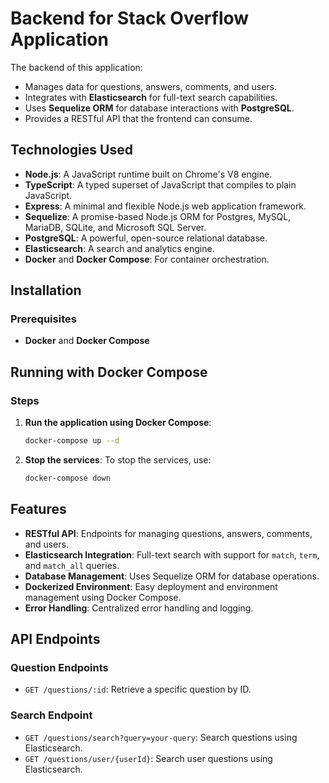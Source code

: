 # Backend for Stack Overflow Application


The backend of this application:
- Manages data for questions, answers, comments, and users.
- Integrates with **Elasticsearch** for full-text search capabilities.
- Uses **Sequelize ORM** for database interactions with **PostgreSQL**.
- Provides a RESTful API that the frontend can consume.

## Technologies Used

- **Node.js**: A JavaScript runtime built on Chrome's V8 engine.
- **TypeScript**: A typed superset of JavaScript that compiles to plain JavaScript.
- **Express**: A minimal and flexible Node.js web application framework.
- **Sequelize**: A promise-based Node.js ORM for Postgres, MySQL, MariaDB, SQLite, and Microsoft SQL Server.
- **PostgreSQL**: A powerful, open-source relational database.
- **Elasticsearch**: A search and analytics engine.
- **Docker** and **Docker Compose**: For container orchestration.

## Installation

### Prerequisites

- **Docker** and **Docker Compose**

## Running with Docker Compose

### Steps

1. **Run the application using Docker Compose**:
   ```bash
   docker-compose up --d
   ```

3. **Stop the services**:
   To stop the services, use:
   ```bash
   docker-compose down
   ```

## Features

- **RESTful API**: Endpoints for managing questions, answers, comments, and users.
- **Elasticsearch Integration**: Full-text search with support for `match`, `term`, and `match_all` queries.
- **Database Management**: Uses Sequelize ORM for database operations.
- **Dockerized Environment**: Easy deployment and environment management using Docker Compose.
- **Error Handling**: Centralized error handling and logging.

## API Endpoints

### Question Endpoints
- `GET /questions/:id`: Retrieve a specific question by ID.

### Search Endpoint
- `GET /questions/search?query=your-query`: Search questions using Elasticsearch.
- `GET /questions/user/{userId}`: Search user questions using Elasticsearch.